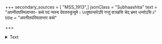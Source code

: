+++
secondary_sources = [ "MSS_1913",]
jsonClass = "Subhaashita"
text = "अपनीतपरिमलान्तर- कथे पदं न्यस्य देवतरुकुसुमे।  \nपुष्पान्तरेऽपि गन्तुं वाञ्छसि चेद् भ्रमर धन्योऽसि॥"
title = "अपनीतपरिमलान्तर कथे"

+++

<details><summary>Text</summary>

अपनीतपरिमलान्तर- कथे पदं न्यस्य देवतरुकुसुमे।  
पुष्पान्तरेऽपि गन्तुं वाञ्छसि चेद् भ्रमर धन्योऽसि॥
</details>
